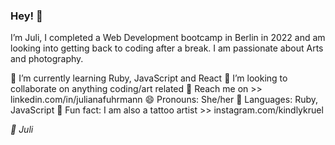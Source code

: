 ### Hey! 👋

I’m Juli, I completed a Web Development bootcamp in Berlin in 2022 and am looking into getting back to coding after a break. I am passionate about Arts and photography.

🌱 I’m currently learning Ruby, JavaScript and React
👯 I’m looking to collaborate on anything coding/art related
💌 Reach me on >> linkedin.com/in/julianafuhrmann
😄 Pronouns: She/her
💎 Languages: Ruby, JavaScript
🖤 Fun fact: I am also a tattoo artist >> instagram.com/kindlykruel


*🤍 Juli*
